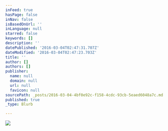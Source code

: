 ```yaml
---
inFeed: true
hasPage: false
inNav: false
isBasedOnUrl: ''
inLanguage: null
starred: false
keywords: []
description: ''
datePublished: '2016-03-04T02:47:31.707Z'
dateModified: '2016-03-04T02:47:23.703Z'
title: ''
author: []
authors: []
publisher:
  name: null
  domain: null
  url: null
  favicon: null
sourcePath: _posts/2016-03-04-4bf0e92c-f158-4cdc-93cb-5eaed6048a7c.md
published: true
_type: Blurb

---
```

![](https://the-grid-user-content.s3-us-west-2.amazonaws.com/40cd35cd-5747-4233-9ac8-623155bcff2b.jpg)